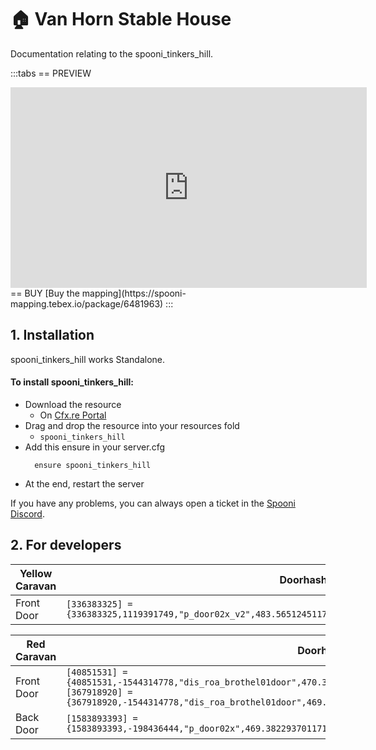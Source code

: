 # 🏠 Van Horn Stable House
Documentation relating to the spooni_tinkers_hill.

:::tabs
== PREVIEW
<iframe width="570" height="321" src="https://dunb17ur4ymx4.cloudfront.net/packages/images/5a07236f4235d5131ce819ac1123fe8577ba84a3.png" frameborder="0" allow="accelerometer; autoplay; clipboard-write; encrypted-media; gyroscope; picture-in-picture; web-share" allowfullscreen></iframe>
== BUY
[Buy the mapping](https://spooni-mapping.tebex.io/package/6481963)
:::

## 1. Installation
spooni_tinkers_hill works Standalone.  

#### To install spooni_tinkers_hill:
- Download the resource
  - On [Cfx.re Portal](https://portal.cfx.re/)
- Drag and drop the resource into your resources fold
  - `spooni_tinkers_hill`
- Add this ensure in your server.cfg
  ```
    ensure spooni_tinkers_hill
  ```
- At the end, restart the server

If you have any problems, you can always open a ticket in the [Spooni Discord](https://discord.gg/spooni).

## 2. For developers
| Yellow Caravan            | Doorhashes
|---------------------------|----------------------------------------------------------------------------------|
| Front Door                | `[336383325] = {336383325,1119391749,"p_door02x_v2",483.56512451171875,-282.50531005859375,144.22947692871094}`

| Red Caravan               | Doorhashes
|---------------------------|----------------------------------------------------------------------------------|
| Front Door                | `[40851531] = {40851531,-1544314778,"dis_roa_brothel01door",470.3999938964844,-282.1499938964844,144.18572998046875}`<br> `[367918920] = {367918920,-1544314778,"dis_roa_brothel01door",469.5,-281.6700134277344,144.18572998046875}`
| Back Door                 | `[1583893393] = {1583893393,-198436444,"p_door02x",469.3822937011719,-288.12689208984375,143.67564392089844}`
